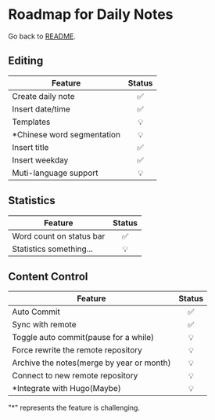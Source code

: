 # Roadmap for Daily Notes

Go back to [README](README.md).

## Editing

| Feature                     | Status |
| --------------------------- | :----: |
| Create daily note           |   ✅   |
| Insert date/time            |   ✅   |
| Templates                   |   💡   |
| \*Chinese word segmentation |   💡   |
| Insert title                |   ✅   |
| Insert weekday              |   ✅   |
| Muti-language support       |   💡   |

## Statistics

| Feature                  | Status |
| ------------------------ | :----: |
| Word count on status bar |   ✅   |
| Statistics something...  |   💡   |

## Content Control

| Feature                                   | Status |
| ----------------------------------------- | :----: |
| Auto Commit                               |   ✅   |
| Sync with remote                          |   ✅   |
| Toggle auto commit(pause for a while)     |   💡   |
| Force rewrite the remote repository       |   💡   |
| Archive the notes(merge by year or month) |   💡   |
| Connect to new remote repository          |   💡   |
| \*Integrate with Hugo(Maybe)              |   💡   |

"\*" represents the feature is challenging.
